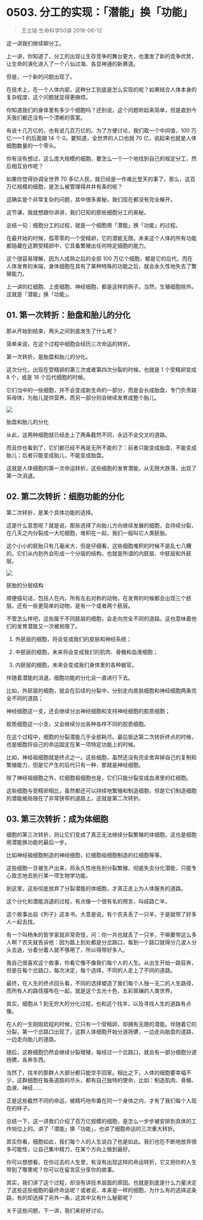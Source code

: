 # 0503. 分工的实现：「潜能」换「功能」
> 王立铭·生命科学50讲
2018-06-12

这一讲我们继续聊分工。

上一讲，你知道了，分工的出现让生存竞争的舞台更大，也激发了新的竞争优势，让生命的演化进入了一个八仙过海、各显神通的新赛道。

但是，一个新的问题出现了。

在技术上，在一个人体内部，这种分工到底是怎么实现的呢？如果结合人体本身的复杂程度，这个问题就显得更麻烦。

你知道我们的身体里有多少个细胞吗？还别说，这个问题听起来简单，但是直到今天我们都还没有一个清晰的答案。

有说十几万亿的，也有说几百万亿的。为了方便讨论，我们取一个中间值，100 万亿——1 的后面跟 14 个 0。要知道，全世界的人口也就 70 亿，说起来也就是人体细胞数量的一个零头。

你有没有想过，这么庞大规模的细胞，要怎么一个一个地找到自己的规定分工，然后相互协作呢？

如果你觉得协调全世界 70 多亿人民，就已经是一件难比登天的事了，那么，这百万亿规模的细胞，是怎么被管理得井井有条的呢？

这确实是个非常复杂的问题，其中很多奥秘，我们现在都没有完全解开。

这节课，我就想跟你讲讲，我们已知的那些细胞分工的奥秘。

总结一句：细胞分工的过程，就是一个细胞用「潜能」换「功能」的过程。

在最开始的时候，孤零零的一个受精卵，它的潜能无限。未来这个人体的所有功能都隐藏在这颗受精卵中，它具备繁殖出任何特定细胞的能力。

这个很容易理解，因为人成熟之后的全部 100 万亿个细胞，都是它的后代。而在人体发育的末端，身体细胞在具有了某种特殊的功能之后，就会永久性地失去了繁殖能力。

上一讲的红细胞、上皮细胞、神经细胞，都是这样的例子。当然，生殖细胞除外。这就是「潜能」换「功能」。

## 01. 第一次转折：胎盘和胎儿的分化

那从开始到结束，两头之间到底发生了什么呢？

简单来说，在这个过程中细胞会经历三次命运的转折。

第一次转折，是胎盘和胎儿的分化。

这次分化，出现在受精卵的第三次或者第四次分裂的时候。也就是 1 个受精卵变成 8 个，或是 16 个后代细胞的时候。

它们当中的一些细胞，并不会变成新生命的一部分，而是会长成胎盘，专门负责联系母体，为胎儿提供营养。而另一部分则会继续发育成整个胎儿。

![](https://raw.githubusercontent.com/dalong0514/selfstudy/master/图片链接/生命科学/2019144.jpg)

胎盘和胎儿的分化

从此，这两种细胞就已经走上了两条截然不同，永远不会交叉的道路。

而且你也看到了，它们都已经不再是无所不能的了：前者只能变成胎盘，不能变成胎儿；后者只能变成胎儿，不能变成胎盘。

这就是人体细胞的第一次命运转折，这些细胞的发育潜能，从无限大跌落，出现了第一次消退。

## 02. 第二次转折：细胞功能的分化

第二次转折，是某个具体功能的选择。

这是什么意思呢？就是说，那些选择了向胎儿方向继续发展的细胞，会持续分裂，在几天之内分裂成一大坨细胞，堆积在一起，我们一般叫它人类胚胎。

这个小小的胚胎只有几毫米大，但是仔细看，这些细胞堆积的时候不是乱七八糟的。它们从内到外会形成一个分层的结构，也就是所谓的内胚层、中胚层和外胚层。

![](https://raw.githubusercontent.com/dalong0514/selfstudy/master/图片链接/生命科学/2019145.jpg)

胚胎的分层结构

顺便插句话，包括人在内，所有左右对称的动物，在发育的时候都会出现三个胚层。还有一些更简单的动物，是有一个或者两个胚层。

不管怎么样吧，这些属于不同胚层的细胞，会走向完全不同的道路。这也意味着他们的发育潜能又一次被局限了。

1. 外胚层的细胞，将会变成我们的皮肤和神经系统；

2. 中胚层的细胞，未来将会变成我们的肌肉、骨骼和血液细胞；

3. 内胚层的细胞，未来会变成我们身体里的各种器官。

伴随着潜能的消退，细胞功能的分化会一直进行下去。

比如，外胚层的细胞，就会在后续的分裂中，分别走向皮肤细胞和神经细胞两条完全不同的道路；

神经细胞这一支，还会继续分出神经细胞和支持神经细胞的胶质细胞；

胶质细胞这一小支，又会继续分出各种各样不同的胶质细胞。

在这个过程中，细胞的分裂潜能几乎全部耗尽。最后抵达第二次转折终点的时候，也是细胞将自己的命运固定在某一项特定功能上的时候。

比如，神经祖细胞就是终点之一。这些细胞，虽然还没有完全舍弃掉自己的复制和繁殖能力，但是它产生的后代只有一种，那就是神经细胞。

除了神经祖细胞之外，红细胞祖细胞也是，它们只能分裂变成血液里的红细胞。

这些细胞与受精卵相比，虽然都还可以持续地繁殖和制造细胞，但是它们制造细胞的潜能被局限在了非常狭窄的道路上。这就是第二次转折。

## 03. 第三次转折：成为体细胞

细胞的第三次转折，则让它们变成了真正无法继续分裂繁殖的体细胞。这也是细胞用潜能换功能的最后一步。

比如神经祖细胞制造的神经细胞，红细胞祖细胞制造的红细胞等等。

这些细胞一旦被生产出来，将永久性地告别分裂繁殖，彻底失去分化潜能，只能专心致志地去执行某一项生物学功能。

到这里，这些彻底放弃了分裂潜能的体细胞，才真正走上为人体服务的道路。

这个分化和潜能消退的过程，有点像一个很有名的预言，叫歧路亡羊。

这个故事出自《列子》这本书。大意是说，有个农夫丢了一只羊，于是就带了好多人一起去找。

有一个叫杨朱的哲学家就非常奇怪，问：你一共也就丢了一只羊，干嘛要带这么多人啊？农夫就告诉他：因为路上到处都是分岔路口，每到一个路口就得分几波人分头去追，分着分着人就不够用了，所以得带好多人。

我自己很喜欢这个故事，你看它像不像我们每个人的人生。从出生开始一路狂奔，但是在每个岔路口，每次决定，每个选择，不同的人走上了不同的道路。

最终，在人生的终点回头看，不同的选择塑造了我们每个人独一无二的人生路径，而所有人的路径摆布在一起，就是这个五光十色、五彩斑斓的人类世界。

其实，细胞从 1 到无穷大的分化过程，也和这个找羊，以及寻找人生的道路有点像。

在人的一生刚刚启程的时候，它只有一个受精卵，却拥有无限的潜能。伴随着它的分裂，第一个岔路口出现了，这群人体细胞开始分道扬镳，一边走向胎盘的道路，一边走向胎儿的道路。

随后，这群细胞仍然会继续分裂增殖，每经过一个岔路口，就会有一部分细胞分道扬镳，各奔东西。

当然了，找羊的那群人大部分都只能空手回家。相比之下，人体的细胞要幸福不少，这群细胞在每条道路的尽头，都有自己独特的使命，比如：制造肌肉、骨骼、血液、神经……

正是这些截然不同的命运，被精巧地布置在同一个身体之内，才有了我们每个人现在的样子。

总结一下，这一讲我们介绍了百万亿规模的细胞，是怎么一步步被安排到具体的工作岗位上的。讲了「潜能」换「功能」，也讲了细胞命运的三次重大转折。

其实你看，细胞如此，我们每个人的人生说白了也是如此。我们也在不断地放弃很多可能性，让自己集中精力，在某个方向上做到最好。

你可以想想看，在你过去的人生里，有没有出现这样的命运转折，它又把你的人生带到了哪里呢？你可以在留言区分享你的故事。

其实，我们讲了这个过程，却没有讲技术层面的原因。也就是到底是什么力量决定了这些这些细胞的最终命运呢？或者说，本来是一样的细胞，为什么有的选择这条路，有的却选择了另外一条，这其中又有什么秘密呢？

关于这些问题，下一讲，我们来好好讨论。
